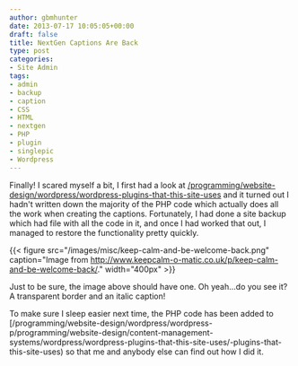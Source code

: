```yaml
---
author: gbmhunter
date: 2013-07-17 10:05:05+00:00
draft: false
title: NextGen Captions Are Back
type: post
categories:
- Site Admin
tags:
- admin
- backup
- caption
- CSS
- HTML
- nextgen
- PHP
- plugin
- singlepic
- Wordpress
---
```


Finally! I scared myself a bit, I first had a look at [/programming/website-design/wordpress/wordpress-plugins-that-this-site-uses](/programming/website-design/content-management-systems/wordpress/wordpress-plugins-that-this-site-uses/) and it turned out I hadn't written down the majority of the PHP code which actually does all the work when creating the captions. Fortunately, I had done a site backup which had file with all the code in it, and once I had worked that out, I managed to restore the functionality pretty quickly.

{{< figure src="/images/misc/keep-calm-and-be-welcome-back.png" caption="Image from http://www.keepcalm-o-matic.co.uk/p/keep-calm-and-be-welcome-back/."  width="400px" >}}

Just to be sure, the image above should have one. Oh yeah...do you see it? A transparent border and an italic caption!

To make sure I sleep easier next time, the PHP code has been added to [/programming/website-design/wordpress/wordpress-p/programming/website-design/content-management-systems/wordpress/wordpress-plugins-that-this-site-uses/-plugins-that-this-site-uses) so that me and anybody else can find out how I did it.
